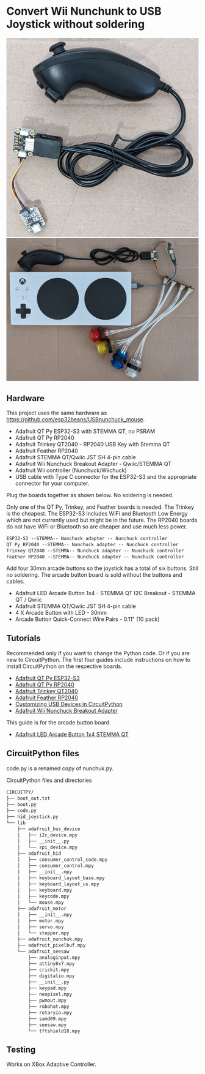 # Convert Wii Nunchunk to USB Joystick without soldering

![Photo of nunchuck connected to adapter and QT Py ESP32-S3](./images/USBnunchuck.jpg)
![Photo of Xbox Adaptive Controller with nunchuck connected to QT Py 2040 and 4 arcade buttons](./images/xac_nunchuck_4buttons.jpg)

## Hardware

This project uses the same hardware as https://github.com/esp32beans/USBnunchuck_mouse.

* Adafruit QT Py ESP32-S3 with STEMMA QT, no PSRAM
* Adafruit QT Py RP2040
* Adafruit Trinkey QT2040 - RP2040 USB Key with Stemma QT
* Adafruit Feather RP2040
* Adafruit STEMMA QT/Qwiic JST SH 4-pin cable
* Adafruit Wii Nunchuck Breakout Adapter - Qwiic/STEMMA QT
* Adafruit Wii controller (Nunchuck/Wiichuck)
* USB cable with Type C connector for the ESP32-S3 and the appropriate connector for your computer.

Plug the boards together as shown below. No soldering is needed.

Only one of the QT Py, Trinkey, and Feather boards is needed. The Trinkey is
the cheapest. The ESP32-S3 includes WiFi and Bluetooth Low Energy which are
not currently used but might be in the future. The RP2040 boards do not have
WiFi or Bluetooth so are cheaper and use much less power.

```
ESP32-S3 --STEMMA-- Nunchuck adapter -- Nunchuck controller
QT Py RP2040 --STEMMA-- Nunchuck adapter -- Nunchuck controller
Trinkey QT2040 --STEMMA-- Nunchuck adapter -- Nunchuck controller
Feather RP2040 --STEMMA-- Nunchuck adapter -- Nunchuck controller
```

Add four 30mm arcade buttons so the joystick has a total of six buttons. Still no
soldering. The arcade button board is sold without the buttons and cables.

* Adafruit LED Arcade Button 1x4 - STEMMA QT I2C Breakout - STEMMA QT / Qwiic
* Adafruit STEMMA QT/Qwiic JST SH 4-pin cable
* 4 X Arcade Button with LED - 30mm
* Arcade Button Quick-Connect Wire Pairs - 0.11" (10 pack)

## Tutorials

Recommended only if you want to change the Python code. Or if you are new to
CircuitPython. The first four guides include instructions on how to install
CircuitPython on the respective boards.

* [Adafruit QT Py ESP32-S3](https://learn.adafruit.com/adafruit-qt-py-esp32-s3)
* [Adafruit QT Py RP2040](https://learn.adafruit.com/adafruit-trinkey-qt2040)
* [Adafruit Trinkey QT2040](https://learn.adafruit.com/adafruit-qt-py-2040)
* [Adafruit Feather RP2040](https://learn.adafruit.com/adafruit-feather-rp2040-pico)
* [Customizing USB Devices in CircuitPython](https://learn.adafruit.com/customizing-usb-devices-in-circuitpython/hid-devices)
* [Adafruit Wii Nunchuck Breakout Adapter](https://learn.adafruit.com/adafruit-wii-nunchuck-breakout-adapter)

This guide is for the arcade button board.

* [Adafruit LED Arcade Button 1x4 STEMMA QT](https://learn.adafruit.com/adafruit-led-arcade-button-qt)

## CircuitPython files

code.py is a renamed copy of nunchuk.py.

CircuitPython files and directories

```
CIRCUITPY/
├── boot_out.txt
├── boot.py
├── code.py
├── hid_joystick.py
└── lib
    ├── adafruit_bus_device
    │   ├── i2c_device.mpy
    │   ├── __init__.py
    │   └── spi_device.mpy
    ├── adafruit_hid
    │   ├── consumer_control_code.mpy
    │   ├── consumer_control.mpy
    │   ├── __init__.mpy
    │   ├── keyboard_layout_base.mpy
    │   ├── keyboard_layout_us.mpy
    │   ├── keyboard.mpy
    │   ├── keycode.mpy
    │   └── mouse.mpy
    ├── adafruit_motor
    │   ├── __init__.mpy
    │   ├── motor.mpy
    │   ├── servo.mpy
    │   └── stepper.mpy
    ├── adafruit_nunchuk.mpy
    ├── adafruit_pixelbuf.mpy
    └── adafruit_seesaw
        ├── analoginput.mpy
        ├── attiny8x7.mpy
        ├── crickit.mpy
        ├── digitalio.mpy
        ├── __init__.py
        ├── keypad.mpy
        ├── neopixel.mpy
        ├── pwmout.mpy
        ├── robohat.mpy
        ├── rotaryio.mpy
        ├── samd09.mpy
        ├── seesaw.mpy
        └── tftshield18.mpy
```

## Testing

Works on XBox Adaptive Controller.
